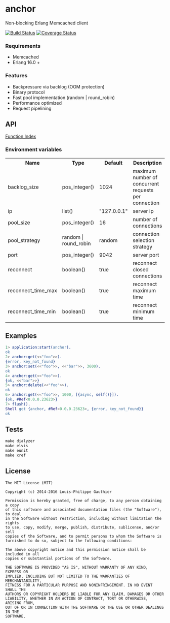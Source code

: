 # anchor

Non-blocking Erlang Memcached client

[![Build Status](https://travis-ci.org/lpgauth/anchor.svg?branch=master)](https://travis-ci.org/lpgauth/anchor)
[![Coverage Status](https://coveralls.io/repos/github/lpgauth/anchor/badge.svg?branch=master)](https://coveralls.io/github/lpgauth/anchor?branch=master)
### Requirements

* Memcached
* Erlang 16.0 +

### Features

* Backpressure via backlog (OOM protection)
* Binary protocol
* Fast pool implementation (random | round_robin)
* Performance optimized
* Request pipelining

## API
<a href="http://github.com/lpgauth/anchor/blob/master/doc/anchor.md#index" class="module">Function Index</a>

### Environment variables

<table width="100%">
  <theader>
    <th>Name</th>
    <th>Type</th>
    <th>Default</th>
    <th>Description</th>
  </theader>
  <tr>
    <td>backlog_size</td>
    <td>pos_integer()</td>
    <td>1024</td>
    <td>maximum number of concurrent requests per connection</td>
  </tr>
  <tr>
    <td>ip</td>
    <td>list()</td>
    <td>"127.0.0.1"</td>
    <td>server ip</td>
  </tr>
  <tr>
    <td>pool_size</td>
    <td>pos_integer()</td>
    <td>16</td>
    <td>number of connections</td>
  </tr>
  <tr>
    <td>pool_strategy</td>
    <td>random | round_robin</td>
    <td>random</td>
    <td>connection selection strategy</td>
  </tr>
  <tr>
    <td>port</td>
    <td>pos_integer()</td>
    <td>9042</td>
    <td>server port</td>
  </tr>
  <tr>
    <td>reconnect</td>
    <td>boolean()</td>
    <td>true</td>
    <td>reconnect closed connections</td>
  </tr>
  <tr>
    <td>reconnect_time_max</td>
    <td>boolean()</td>
    <td>true</td>
    <td>reconnect maximum time</td>
  </tr>
  <tr>
    <td>reconnect_time_min</td>
    <td>boolean()</td>
    <td>true</td>
    <td>reconnect minimum time</td>
  </tr>
</table>

## Examples

```erlang
1> application:start(anchor).
ok
2> anchor:get(<<"foo">>).
{error, key_not_found}
3> anchor:set(<<"foo">>, <<"bar">>, 3600).
ok
4> anchor:get(<<"foo">>).
{ok, <<"bar">>}
5> anchor:delete(<<"foo">>).
ok
6> anchor:get(<<"foo">>, 1000, [{async, self()}]).
{ok, #Ref<0.0.0.23623>}
7> flush().
Shell got {anchor, #Ref<0.0.0.23623>, {error, key_not_found}}
ok
```

## Tests

```makefile
make dialyzer
make elvis
make eunit
make xref
```

## License

```license
The MIT License (MIT)

Copyright (c) 2014-2016 Louis-Philippe Gauthier

Permission is hereby granted, free of charge, to any person obtaining a copy
of this software and associated documentation files (the "Software"), to deal
in the Software without restriction, including without limitation the rights
to use, copy, modify, merge, publish, distribute, sublicense, and/or sell
copies of the Software, and to permit persons to whom the Software is
furnished to do so, subject to the following conditions:

The above copyright notice and this permission notice shall be included in all
copies or substantial portions of the Software.

THE SOFTWARE IS PROVIDED "AS IS", WITHOUT WARRANTY OF ANY KIND, EXPRESS OR
IMPLIED, INCLUDING BUT NOT LIMITED TO THE WARRANTIES OF MERCHANTABILITY,
FITNESS FOR A PARTICULAR PURPOSE AND NONINFRINGEMENT. IN NO EVENT SHALL THE
AUTHORS OR COPYRIGHT HOLDERS BE LIABLE FOR ANY CLAIM, DAMAGES OR OTHER
LIABILITY, WHETHER IN AN ACTION OF CONTRACT, TORT OR OTHERWISE, ARISING FROM,
OUT OF OR IN CONNECTION WITH THE SOFTWARE OR THE USE OR OTHER DEALINGS IN THE
SOFTWARE.
```
